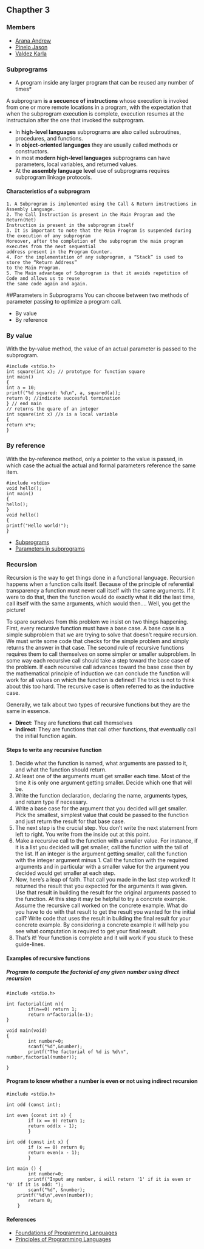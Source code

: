 ## Chapther 3

### Members

* [Arana Andrew](https://github.com/Andrewbejar/Programming-2/blob/master/subprogram3.md)
* [Pinelo Jason](https://github.com/JasonPinelo95/Programming_2/blob/master/subprogram3.md)
* [Valdez Karla](https://github.com/karlave14/Programming_2/blob/master/subprogram3.md)

### Subprograms

* A program inside any larger program that can be reused any number of times*

A subprogram **is a secuence of instructions** whose execution is invoked from one or more remote locations
in a program, with the expectation that when the subprogram execution is complete, execution resumes
at the instructuion after the one that invoked the subprogram.

* In **high-level languages** subprograms are also called subroutines, procedures, and functions.
* In **object-oriented languages** they are usually called methods or constructors.
* In most **modern high-level languages** subprograms can have parameters, local variables, and returned values.
* At the **assembly language level** use of subprograms requires subprogram linkage protocols.

#### Characteristics of a subprogram
	1. A Subprogram is implemented using the Call & Return instructions in Assembly Language.
	2. The Call Instruction is present in the Main Program and the Return(Ret)
   	Instruction is present in the subprogram itself
	3. It is important to note that the Main Program is suspended during the execution of any subprogram
	Moreover, after the completion of the subprogram the main program executes from the next sequential
	address present in the Program Counter.
	4. For the implementation of any subprogram, a “Stack” is used to store the “Return Address”
	to the Main Program.
	5. The Main advantage of Subprogram is that it avoids repetition of Code and allows us to reuse
	the same code again and again.
                                                                                                                                                                                                                                                                                                                                                                                                                                                                                                                                                                                                                                                        
##Parameters in Subprograms
You can choose between two methods of parameter passing to optimize a program call. 
* By value 
* By reference

### **By value**
With the by-value method, the value of an actual parameter is passed to the subprogram.

    #include <stdio.h> 
    int square(int x); // prototype for function square
    int main()
    {
	int a = 10;
	printf("%d squared: %d\n", a, squared(a));
	return 0; //indicate succesful termination
    } // end main
    // returns the quare of an integer
    int square(int x) //x is a local variable
    {
	return x*x;
    }

### **By reference**
With the by-reference method, only a pointer to the value is passed, in which case the actual the actual and formal parameters reference the same item.

    #include <stdio> 
    void hello();
    int main()
    {
	hello();
    }
    void hello()
    {
	printf("Hello world!");
    }

* [Subprograms](https://www.d.umn.edu/~gshute/asm/subprograms.xhtml)
* [Parameters in subprograms](https://docs.oracle.com/cd/A58617_01/server.804/a58236/07_subs.htm)

### Recursion

Recursion is the way to get things done in a functional language. Recursion happens when a function calls itself. Because of the principle of referential transparency a function must never call itself with the same arguments. If it were to do that, then the function would do exactly what it did the last time, call itself with the same arguments, which would then.... Well, you get the picture!

To spare ourselves from this problem we insist on two things happening. First, every recursive function must have a base case. A base case is a simple subproblem that we are trying to solve that doesn’t require recursion. We must write some code that checks for the simple problem and simply returns the answer in that case.
The second rule of recursive functions requires them to call themselves on some simpler or smaller subproblem. In some way each recursive call should take a step toward the base case of the problem. If each recursive call advances toward the base case then by the mathematical principle of induction we can conclude the function will work for all values on which the function is defined! The trick is not to think about this too hard. The recursive case is often referred to as the inductive case.

Generally, we talk about two types of recursive functions but they are the same in essence.

* **Direct**: They are functions that call themselves
* **Indirect**: They are functions that call other functions, that eventually call the initial function again.

#### Steps to write any recursive function
1. Decide what the function is named, what arguments are passed to it, and what the function should return.
2. At least one of the arguments must get smaller each time. Most of the time it is only one argument getting smaller. Decide which one that will be.
3. Write the function declaration, declaring the name, arguments types, and return type if necessary. 
4. Write a base case for the argument that you decided will get smaller. Pick the smallest, simplest value that could be passed to the function and just return the result for that base case.
5. The next step is the crucial step. You don’t write the next statement from left to right. You write from the inside out at this point.
6. Make a recursive call to the function with a smaller value. For instance, if it is a list you decided will get smaller, call the function with the tail of the list. If an integer is the argument getting smaller, call the function with the integer argument minus 1. Call the function with the required arguments and in particular with a smaller value for the argument you decided would get smaller at each step.
7. Now, here’s a leap of faith. That call you made in the last step worked! It returned the result that you expected for the arguments it was given. Use that result in building the result for the original arguments passed to the function. At this step it may be helpful to try a concrete example. Assume the recursive call worked on the concrete example. What do you have to do with that result to get the result you wanted for the initial call? Write code that uses the result in building the final result for your concrete example. By considering a concrete example it will help you see what computation is required to get your final result.
8. That’s it! Your function is complete and it will work if you stuck to these guide-lines.

#### Examples of recursive functions

##### Program to compute the factorial of any given number using direct recursion

	#include <stdio.h>

	int factorial(int n){
        	if(n==0) return 1;
        	return n*factorial(n-1); 
	}

	void main(void)
	{
     		int number=0;
        	scanf("%d",&number); 
        	printf("The factorial of %d is %d\n", number,factorial(number));

	}
	
#### Program to know whether a number is even or not using indirect recursion

	#include <stdio.h>

	int odd (const int);

	int even (const int x) {
        	if (x == 0) return 1;
        	return odd(x - 1);
        	}

	int odd (const int x) {
        	if (x == 0) return 0;
        	return even(x - 1);
        	}

	int main () {
        	int number=0;
        	printf("Input any number, i will return '1' if it is even or '0' if it is odd: ");
        	scanf("%d", &number);
		printf("%d\n",even(number));
        	return 0;
        }

		
#### References

* [Foundations of Programming Languages](https://link.springer.com/book/10.1007/978-3-319-70790-7)
* [Principles of Programming Languages](https://link.springer.com/book/10.1007/978-1-84882-032-6)

